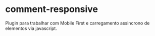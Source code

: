 comment-responsive
==================

Plugin para trabalhar com Mobile First e carregamento assincrono de elementos via javascript.